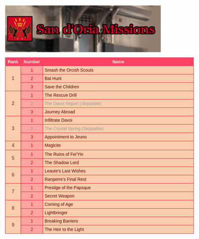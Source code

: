 ![Header Image](../../rsc/images/mission-top-page-img/sandoria-top.png)
<style type="text/css">
.tg  {border-collapse:collapse;border-color:#C44D58;border-spacing:0;}
.tg td{background-color:#F9CDAD;border-color:#C44D58;border-style:solid;border-width:1px;color:#002b36;
  font-family:Arial, sans-serif;font-size:14px;overflow:hidden;padding:5px 5px;word-break:normal;}
.tg th{background-color:#FE4365;border-color:#C44D58;border-style:solid;border-width:1px;color:#fdf6e3;
  font-family:Arial, sans-serif;font-size:14px;font-weight:normal;overflow:hidden;padding:5px 5px;word-break:normal;}
.tg .tg-v3iw{border-color:#eb0d0d;color:#680100;text-align:left;vertical-align:top}
.tg .tg-roz4{border-color:#eb0d0d;color:#9b9b9b;text-align:left;vertical-align:top}
.tg .tg-x8em{background-color:#FFA4A0;border-color:#eb0d0d;color:#cb0000;text-align:center;vertical-align:top}
.tg .tg-oxze{background-color:#FFA4A0;border-color:#eb0d0d;color:#9b9b9b;text-align:center;vertical-align:top}
.tg .tg-b0xd{border-color:inherit;font-family:Arial, Helvetica, sans-serif !important;font-weight:bold;text-align:center;
  vertical-align:top}
.tg .tg-oaxz{border-color:#eb0d0d;color:#986536;font-size:16px;font-weight:bold;text-align:center;vertical-align:middle}
</style>
<table class="tg" style="undefined;table-layout: fixed; width: 611px"><colgroup>
<col style="width: 50px">
<col style="width: 72px">
<col style="width: 489px">
</colgroup>
<thead>
  <tr>
    <th class="tg-b0xd">Rank</th>
    <th class="tg-b0xd">Number</th>
    <th class="tg-b0xd">Name</th>
  </tr></thead>
<tbody>
  <tr>
    <td class="tg-oaxz" rowspan="3"><span style="font-weight:bold">1</span></td>
    <td class="tg-x8em">1</td>
    <td class="tg-v3iw">Smash the Orcish Scouts </td>
  </tr>
  <tr>
    <td class="tg-x8em">2</td>
    <td class="tg-v3iw">Bat Hunt </td>
  </tr>
  <tr>
    <td class="tg-x8em">3</td>
    <td class="tg-v3iw">Save the Children </td>
  </tr>
  <tr>
    <td class="tg-oaxz" rowspan="3">2</td>
    <td class="tg-x8em">1</td>
    <td class="tg-v3iw">The Rescue Drill </td>
  </tr>
  <tr>
    <td class="tg-oxze">2</td>
    <td class="tg-roz4">The Davoi Report (Skippable)</td>
  </tr>
  <tr>
    <td class="tg-x8em">3</td>
    <td class="tg-v3iw">Journey Abroad </td>
  </tr>
  <tr>
    <td class="tg-oaxz" rowspan="3">3</td>
    <td class="tg-x8em">1</td>
    <td class="tg-v3iw">Infiltrate Davoi </td>
  </tr>
  <tr>
    <td class="tg-oxze">2</td>
    <td class="tg-roz4">The Crystal Spring (Skippable)</td>
  </tr>
  <tr>
    <td class="tg-x8em">3</td>
    <td class="tg-v3iw">Appointment to Jeuno </td>
  </tr>
  <tr>
    <td class="tg-oaxz">4</td>
    <td class="tg-x8em">1</td>
    <td class="tg-v3iw">Magicite </td>
  </tr>
  <tr>
    <td class="tg-oaxz" rowspan="2">5</td>
    <td class="tg-x8em">1</td>
    <td class="tg-v3iw">The Ruins of Fei'Yin </td>
  </tr>
  <tr>
    <td class="tg-x8em">2</td>
    <td class="tg-v3iw">The Shadow Lord </td>
  </tr>
  <tr>
    <td class="tg-oaxz" rowspan="2">6</td>
    <td class="tg-x8em">1</td>
    <td class="tg-v3iw">Leaute's Last Wishes </td>
  </tr>
  <tr>
    <td class="tg-x8em">2</td>
    <td class="tg-v3iw">Ranperre's Final Rest </td>
  </tr>
  <tr>
    <td class="tg-oaxz" rowspan="2">7</td>
    <td class="tg-x8em">1</td>
    <td class="tg-v3iw">Prestige of the Papsque </td>
  </tr>
  <tr>
    <td class="tg-x8em">2</td>
    <td class="tg-v3iw">Secret Weapon </td>
  </tr>
  <tr>
    <td class="tg-oaxz" rowspan="2">8</td>
    <td class="tg-x8em">1</td>
    <td class="tg-v3iw">Coming of Age </td>
  </tr>
  <tr>
    <td class="tg-x8em">2</td>
    <td class="tg-v3iw">Lightbringer </td>
  </tr>
  <tr>
    <td class="tg-oaxz" rowspan="2">9</td>
    <td class="tg-x8em">1</td>
    <td class="tg-v3iw">Breaking Barriers </td>
  </tr>
  <tr>
    <td class="tg-x8em">2</td>
    <td class="tg-v3iw">The Heir to the Light</td>
  </tr>
</tbody></table>

